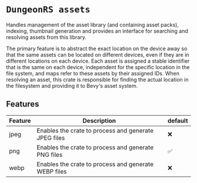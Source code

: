 # `DungeonRS assets`

Handles management of the asset library (and containing asset packs), indexing, thumbnail generation and provides an
interface for searching and resolving assets from this library.

The primary feature is to abstract the exact location on the device away so that the same assets can be located on
different
devices, even if they are in different locations on each device.
Each asset is assigned a stable identifier that is the same on each device, independent for the specific location in the
file system, and maps refer to these assets by their assigned IDs. When resolving an asset, this crate is responsible
for
finding the actual location in the filesystem and providing it to Bevy's asset system.

## Features

| Feature | Description                                          | default |
|---------|------------------------------------------------------|:--------|
| jpeg    | Enables the crate to process and generate JPEG files | ❌       |
| png     | Enables the crate to process and generate PNG files  | ✅       |
| webp    | Enables the crate to process and generate WEBP files | ❌       |
